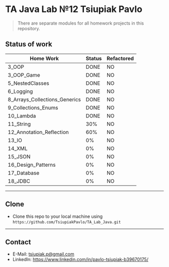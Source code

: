 
# TA Java Lab №12 Tsiupiak Pavlo

> There are separate modules for all homework projects in this repository.

## Status of work

| Home Work | Status | Refactored |
| ------------- | ------------- | ------------- |
| 3_OOP | DONE | NO |
| 3_OOP_Game | DONE | NO |
| 5_NestedClasses | DONE | NO |
| 6_Logging | DONE | NO |
| 8_Arrays_Collections_Generics | DONE | NO |
| 9_Collections_Enums | DONE | NO |
| 10_Lambda | DONE | NO |
| 11_String | 30% | NO |
| 12_Annotation_Reflection | 60% | NO |
| 13_IO | 0% | NO |
| 14_XML | 0% | NO |
| 15_JSON | 0% | NO |
| 16_Design_Patterns | 0% | NO |
| 17_Database | 0% | NO |
| 18_JDBC | 0% | NO |

---

## Clone

- Clone this repo to your local machine using `https://github.com/TsiupiakPavlo/TA_Lab_Java.git`

---

## Contact

- E-Mail: tsiupiak.p@gmail.com
- LinkedIn: https://www.linkedin.com/in/pavlo-tsiupiak-b39670175/
